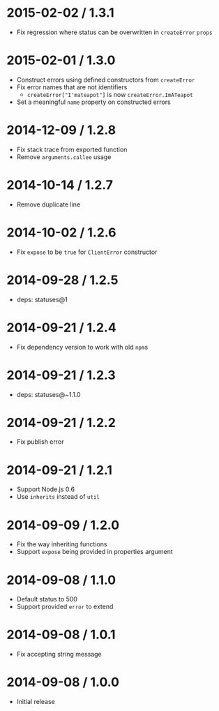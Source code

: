2015-02-02 / 1.3.1
  ====

  * Fix regression where status can be overwritten in `createError` `props`

2015-02-01 / 1.3.0
  ====

  * Construct errors using defined constructors from `createError`
  * Fix error names that are not identifiers
    - `createError["I'mateapot"]` is now `createError.ImATeapot`
  * Set a meaningful `name` property on constructed errors

2014-12-09 / 1.2.8
  ====

  * Fix stack trace from exported function
  * Remove `arguments.callee` usage

2014-10-14 / 1.2.7
  ====

  * Remove duplicate line

2014-10-02 / 1.2.6
  ====

  * Fix `expose` to be `true` for `ClientError` constructor

2014-09-28 / 1.2.5
  ====

  * deps: statuses@1

2014-09-21 / 1.2.4
  ====

  * Fix dependency version to work with old `npm`s

2014-09-21 / 1.2.3
  ====

  * deps: statuses@~1.1.0

2014-09-21 / 1.2.2
  ====

  * Fix publish error

2014-09-21 / 1.2.1
  ====

  * Support Node.js 0.6
  * Use `inherits` instead of `util`

2014-09-09 / 1.2.0
  ====

  * Fix the way inheriting functions
  * Support `expose` being provided in properties argument

2014-09-08 / 1.1.0
  ====

  * Default status to 500
  * Support provided `error` to extend

2014-09-08 / 1.0.1
  ====

  * Fix accepting string message

2014-09-08 / 1.0.0
  ====

  * Initial release

